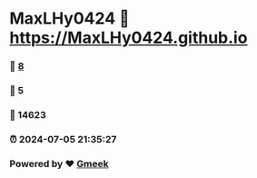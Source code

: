 # MaxLHy0424 :link: https://MaxLHy0424.github.io 
### :page_facing_up: [8](https://MaxLHy0424.github.io/tag.html) 
### :speech_balloon: 5 
### :hibiscus: 14623 
### :alarm_clock: 2024-07-05 21:35:27 
### Powered by :heart: [Gmeek](https://github.com/Meekdai/Gmeek)
